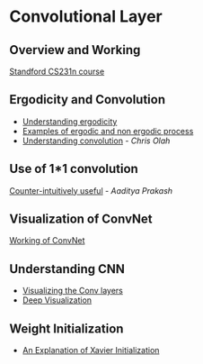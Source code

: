 # Convolutional Layer

## Overview and Working
[Standford CS231n course](http://cs231n.github.io/convolutional-networks/)

## Ergodicity and Convolution
* [Understanding ergodicity](https://www.quora.com/What-is-Ergodic-theory-in-laymans-terms)
* [Examples of ergodic and non ergodic process](http://news.softpedia.com/news/What-is-ergodicity-15686.shtml)
* [Understanding convolution](http://colah.github.io/posts/2014-07-Understanding-Convolutions/) - *Chris Olah*

## Use of 1*1 convolution 
[Counter-intuitively useful](http://iamaaditya.github.io/2016/03/one-by-one-convolution/) - *Aaditya Prakash*

## Visualization of ConvNet
[Working of ConvNet](http://scs.ryerson.ca/~aharley/vis/conv/)

## Understanding CNN
* [Visualizing the Conv layers](http://cs231n.github.io/understanding-cnn/)
* [Deep Visualization](http://yosinski.com/deepvis)

## Weight Initialization
* [An Explanation of Xavier Initialization](http://andyljones.tumblr.com/post/110998971763/an-explanation-of-xavier-initialization)
